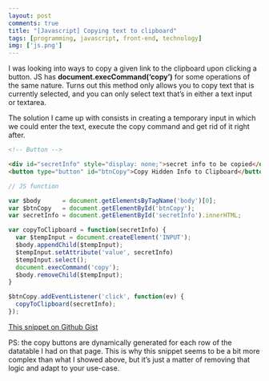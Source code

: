 ```yaml
---
layout: post
comments: true
title: "[Javascript] Copying text to clipboard"
tags: [programming, javascript, front-end, technology]
img: ['js.png']
---
```


I was looking into ways to copy a given link to the clipboard upon clicking a button. JS has **document.execCommand(‘copy’)** for some operations of the same nature. Turns out this method only allows you to copy text that is currently selected, and you can only select text that’s in either a text input or textarea.

The solution I came up with consists in creating a temporary input in which we could enter the text, execute the copy command and get rid of it right after.

```html
<!-- Button -->

<div id="secretInfo" style="display: none;">secret info to be copied</div>
<button type="button" id="btnCopy">Copy Hidden Info to Clipboard</button>
```

```javascript
// JS function

var $body      = document.getElementsByTagName('body')[0];
var $btnCopy   = document.getElementById('btnCopy');
var secretInfo = document.getElementById('secretInfo').innerHTML;

var copyToClipboard = function(secretInfo) {
  var $tempInput = document.createElement('INPUT');
  $body.appendChild($tempInput);
  $tempInput.setAttribute('value', secretInfo)
  $tempInput.select();
  document.execCommand('copy');
  $body.removeChild($tempInput);
}

$btnCopy.addEventListener('click', function(ev) {
  copyToClipboard(secretInfo);
});
```

[This snippet on Github Gist](https://gist.github.com/anazard/d42354f45e172519c0be3cead34fe869)

PS: the copy buttons are dynamically generated for each row of the datatable I had on that page. This is why this snippet seems to be a bit more complex than what I showed above, but it’s just a matter of removing that logic and adapt to your use-case.

